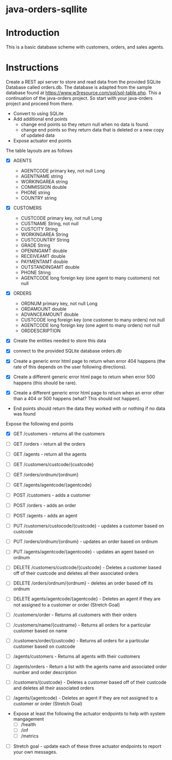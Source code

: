# java-orders-sqllite

# Introduction

This is a basic database scheme with customers, orders, and sales agents.

# Instructions

Create a REST api server to store and read data from the provided SQLite Database called orders.db. The database is adapted from the sample database found at https://www.w3resource.com/sql/sql-table.php. This a continuation of the java-orders project. So start with your java-orders project and proceed from there.

* Convert to using SQLite
* Add additional end points
  - change end points so they return null when no data is found.
  - change end points so they return data that is deleted or a new copy of updated data
* Expose actuator end points

The table layouts are as follows

- [x] AGENTS
  * AGENTCODE primary key, not null Long
  * AGENTNAME string
  * WORKINGAREA string
  * COMMISSION double
  * PHONE string
  * COUNTRY string

- [x] CUSTOMERS
  * CUSTCODE primary key, not null Long
  * CUSTNAME String, not null
  * CUSTCITY String
  * WORKINGAREA String
  * CUSTCOUNTRY String
  * GRADE String
  * OPENINGAMT double
  * RECEIVEAMT double
  * PAYMENTAMT double
  * OUTSTANDINGAMT double
  * PHONE String
  * AGENTCODE long foreign key (one agent to many customers) not null

- [x] ORDERS
  * ORDNUM primary key, not null Long
  * ORDAMOUNT double
  * ADVANCEAMOUNT double
  * CUSTCODE long foreign key (one customer to many orders) not null
  * AGENTCODE long foreign key (one agent to many orders) not null
  * ORDDESCRIPTION


- [x] Create the entities needed to store this data
- [x] connect to the provided SQLite database orders.db
 
- [x] Create a generic error html page to return when error 404 happens (the rate of this depends on the user following directions).
- [x] Create a different generic error html page to return when error 500 happens (this should be rare).
- [x] Create a different generic error html page to return when an error other than a 404 or 500 happens (what? This should not happen).

- End points should return the data they worked with or nothing if no data was found

Expose the following end points

- [x] GET /customers - returns all the customers
- [ ] GET /orders - return all the orders
- [ ] GET /agents - return all the agents

- [ ] GET /customers/custcode/{custcode}
- [ ] GET /orders/ordnum/{ordnum}
- [ ] GET /agents/agentcode/{agentcode}

- [ ] POST /customers - adds a customer
- [ ] POST /orders - adds an order
- [ ] POST /agents - adds an agent

- [ ] PUT /customers/custocode/{custcode} - updates a customer based on custcode
- [ ] PUT /orders/ordnum/{ordnum} - updates an order based on ordnum
- [ ] PUT /agents/agentcode/{agentcode} - updates an agent based on ordnum

- [ ] DELETE /customers/custcode/{custcode} - Deletes a customer based off of their custcode and deletes all their associated orders
- [ ] DELETE /orders/ordnum/{ordnum} - deletes an order based off its ordnum
- [ ] DELETE agents/agentcode/{agentcode} - Deletes an agent if they are not assigned to a customer or order (Stretch Goal)

- [ ] /customers/order - Returns all customers with their orders
- [ ] /customers/name/{custname} - Returns all orders for a particular customer based on name
- [ ] /customers/order/{custcode} - Returns all orders for a particular customer based on custcode
- [ ] /agents/customers - Returns all agents with their customers
- [ ] /agents/orders - Return a list with the agents name and associated order number and order description
- [ ] /customers/{custcode} - Deletes a customer based off of their custcode and deletes all their associated orders
- [ ] /agents/{agentcode} - Deletes an agent if they are not assigned to a customer or order (Stretch Goal)

* Expose at least the following the actuator endpoints to help with system mangagement
   - [ ] /health
   - [ ] /inf
   - [ ] /metrics
   
- [ ] Stretch goal - update each of these three actuator endpoints to report your own messages. 
